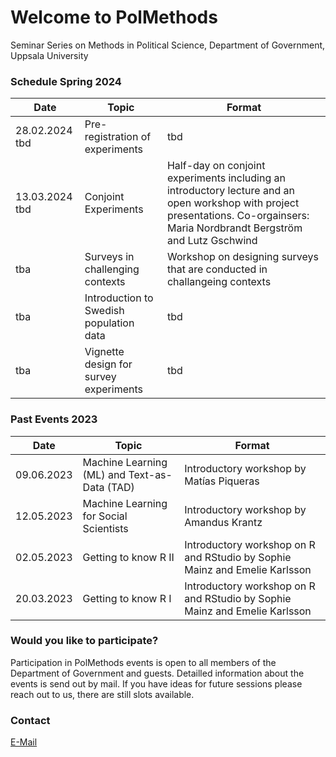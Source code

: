 # Welcome to PolMethods

Seminar Series on Methods in Political Science, Department of Government, Uppsala University 

### Schedule Spring 2024 

| Date       | Topic        | Format                                  |
|------------|-------------------|-----------------------------------------|
| 28.02.2024 tbd | Pre-registration of experiments | tbd    |
| 13.03.2024 tbd| Conjoint Experiments | Half-day on conjoint experiments including an introductory lecture and an open workshop with project presentations. Co-orgainsers: Maria Nordbrandt Bergström and Lutz Gschwind |
| tba | Surveys in challenging contexts | Workshop on designing surveys that are conducted in challangeing contexts |
| tba | Introduction to Swedish population data | tbd    |
| tba | Vignette design for survey experiments | tbd    |


### Past Events 2023

| Date       | Topic        | Format                                  |
|------------|-------------------|-----------------------------------------|
| 09.06.2023 | Machine Learning (ML) and Text-as-Data (TAD) | Introductory workshop by Matías Piqueras| 
| 12.05.2023 | Machine Learning for Social Scientists | Introductory workshop by Amandus Krantz|
| 02.05.2023 | Getting to know R II| Introductory workshop on R and RStudio by Sophie Mainz and Emelie Karlsson|
| 20.03.2023 | Getting to know R I| Introductory workshop on R and RStudio by Sophie Mainz and Emelie Karlsson|




### Would you like to participate? 

Participation in PolMethods events is open to all members of the Department of Government and guests. Detailled information about the events is send out by mail. If you have ideas for future sessions please reach out to us, there are still slots available.

### Contact

[E-Mail](mailto:sophie.mainz@uu.se)
